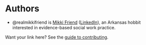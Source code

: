 # Authors

-   @realmikkifriend is [Mikki Friend](https://github.com/realmikkifriend) ([LinkedIn](https://www.linkedin.com/in/mikkifriend/)), an Arkansas hobbit interested in evidence-based social work practice.

Want your link here? See the [guide to contributing](CONTRIBUTING.md).
